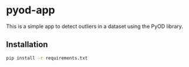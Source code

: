 # pyod-app

This is a simple app to detect outliers in a dataset using the PyOD library.

## Installation

```bash
pip install -r requirements.txt
```
